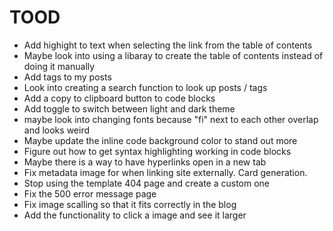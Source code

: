# TOOD

- Add highight to text when selecting the link from the table of contents
- Maybe look into using a libaray to create the table of contents instead of doing it manually
- Add tags to my posts
- Look into creating a search function to look up posts / tags
- Add a copy to clipboard button to code blocks
- Add toggle to switch between light and dark theme
- maybe look into changing fonts because "fi" next to each other overlap and looks weird
- Maybe update the inline code background color to stand out more 
- Figure out how to get syntax highlighting working in code blocks
- Maybe there is a way to have hyperlinks open in a new tab
- Fix metadata image for when linking site externally. Card generation.
- Stop using the template 404 page and create a custom one
- Fix the 500 error message page
- Fix image scalling so that it fits correctly in the blog
- Add the functionality to click a image and see it larger
